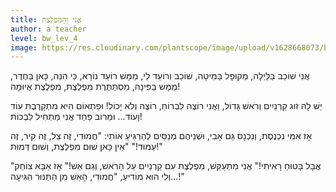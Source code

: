 ```yaml
---
title: אֲנִי וְהַמִּפְלֶצֶת
author: a teacher
level: bw_lev_4
image: https://res.cloudinary.com/plantscope/image/upload/v1628668073/bookworm_webapp/illustrations/anj_femqlrv.jpg
---
```

אֲנִי שׁוֹכֵב בַּלַּיְלָה, מְקוּפָּל בַּמִּיטָה,
שׁוֹכֵב וְרוֹעֵד לִי, מַמָּשׁ רוֹעֵד נוֹרָא,
כִּי הִנֵּה, כָּאן בַּחֶדֶר, מַמָּשׁ בַּפִּינָה,
מִסְתַּתֶּרֶת מִפְלֶצֶת, מִפְלֶצֶת אֲיוּמָה!

יֵשׁ לָהּ זוּג קַרְנַיִים וְרֹאשׁ גָּדוֹל,
וַאֲנִי רוֹצֶה לִבְרוֹחַ, רוֹצֶה וְלֹא יָכוֹל!
וּפִתְאוֹם הִיא מִתְקָרֶבֶת עוֹד וָעוֹד...
וּמֵרוֹב פַּחַד אֲנִי מַתְחִיל לִבְכּוֹת!

אָז אִמִּי נִכְנֶסֶת, וְנִכְנָס גַּם אָבִי,
וּשְׁנֵיהֶם מְנַסִּים לְהַרְגִּיעַ אוֹתִי:
"חֲמוּדִי, זֶה צֵל, זֶה קִיר, זֶה עַמּוּד!"
"אֵין כָּאן שׁוּם מִפְלֶצֶת, וְשׁוּם דְּמוּת!"

"אֲבָל בָּטוּחַ רָאִיתִי!" אֲנִי מִתְעַקֵּשׁ,
מִפְלֶצֶת עִם קַרְנַיִים עַל הָרֹאשׁ, וְגַם אֵשׁ!"
אָז אַבָּא צוֹחֵק וְלִי הוּא מוֹדִיעַ,
"חֲמוּדִי, הָאֵשׁ מִן הַתַּנּוּר הִגִּיעָה...!"